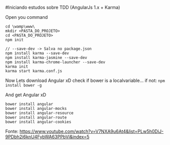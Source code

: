 #Iniciando estudos sobre TDD (AngularJs 1.x  + Karma)

Open you command 
```
cd \wamp\www\  
mkdir <PASTA_DO_PROJETO>  
cd <PASTA_DO_PROJETO>  
npm init  
```

```
// --save-dev -> Salva no package.json  
npm install karma --save-dev  
npm install karma-jasmine --save-dev  
npm install karma-chrome-launcher --save-dev  
karma init  
karma start karma.conf.js  
```


 
Now Lets download Angular xD
check if bower is a localvariable... if not:
```npm install bower -g```

And get Angular xD
```
bower install angular  
bower install angular-mocks  
bower install angular-resource  
bower install angular-route  
bower install angular-cookies  
```

Fonte:
https://www.youtube.com/watch?v=V7NXA9u6At4&list=PLw5h0DiJ-9PDbh2i6knU4FybWA63PPbVi&index=5